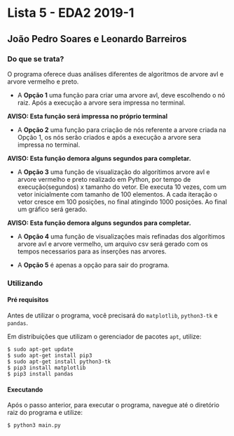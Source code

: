 # Lista 5 -  EDA2 2019-1

##  João Pedro Soares e Leonardo Barreiros

### Do que se trata?
O programa oferece duas análises diferentes de algoritmos de arvore avl e arvore vermelho e preto.

 - A **Opção 1** uma função para criar uma arvore avl, deve escolhendo o nó raiz. Após a execução a arvore sera impressa no terminal.
 
 **AVISO: Esta função será impressa no próprio terminal**
 
  - A **Opção 2** uma função para criação de nós referente a arvore criada na Opção 1, os nós serão criados e após a execução a arvore sera impressa no terminal.

 **AVISO: Esta função demora alguns segundos para completar.**

- A **Opção 3** uma função de visualização do algorítimos arvore avl e arvore vermelho e preto realizado em Python, por tempo de execução(segundos) x tamanho do vetor. Ele executa 10 vezes, com um vetor inicialmente com tamanho de 100 elementos. A cada iteração o vetor cresce em 100 posições, no final atingindo 1000 posições. Ao final um gráfico será gerado.

**AVISO: Esta função demora alguns segundos para completar.**

- A **Opção 4**  uma função de visualizações mais refinadas dos algorítimos arvore avl e arvore vermelho, um arquivo csv será gerado com os tempos necessarios para as inserções nas arvores.

- A **Opção 5** é apenas a opção para sair do programa.


### Utilizando
#### Pré requisitos
Antes de utilizar o programa, você precisará do `matplotlib`, `python3-tk` e `pandas`.

Em distribuições que utilizam o gerenciador de pacotes `apt`, utilize:

    $ sudo apt-get update
    $ sudo apt-get install pip3
    $ sudo apt-get install python3-tk 
    $ pip3 install matplotlib
    $ pip3 install pandas
    
#### Executando
Após o passo anterior, para executar o programa, navegue até o diretório raiz do programa e utilize:

    $ python3 main.py


 